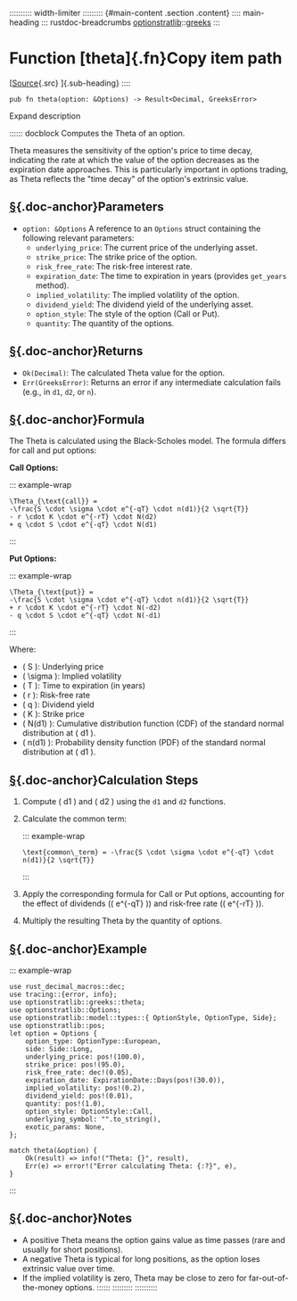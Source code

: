 :::::::::: width-limiter
::::::::: {#main-content .section .content}
:::: main-heading
::: rustdoc-breadcrumbs
[optionstratlib](../index.html)::[greeks](index.html)
:::

# Function [theta]{.fn}Copy item path

[[Source](../../src/optionstratlib/greeks/equations.rs.html#623-668){.src}
]{.sub-heading}
::::

``` {.rust .item-decl}
pub fn theta(option: &Options) -> Result<Decimal, GreeksError>
```

Expand description

:::::: docblock
Computes the Theta of an option.

Theta measures the sensitivity of the option's price to time decay,
indicating the rate at which the value of the option decreases as the
expiration date approaches. This is particularly important in options
trading, as Theta reflects the "time decay" of the option's extrinsic
value.

## [§](#parameters){.doc-anchor}Parameters

- `option: &Options` A reference to an `Options` struct containing the
  following relevant parameters:
  - `underlying_price`: The current price of the underlying asset.
  - `strike_price`: The strike price of the option.
  - `risk_free_rate`: The risk-free interest rate.
  - `expiration_date`: The time to expiration in years (provides
    `get_years` method).
  - `implied_volatility`: The implied volatility of the option.
  - `dividend_yield`: The dividend yield of the underlying asset.
  - `option_style`: The style of the option (Call or Put).
  - `quantity`: The quantity of the options.

## [§](#returns){.doc-anchor}Returns

- `Ok(Decimal)`: The calculated Theta value for the option.
- `Err(GreeksError)`: Returns an error if any intermediate calculation
  fails (e.g., in `d1`, `d2`, or `n`).

## [§](#formula){.doc-anchor}Formula

The Theta is calculated using the Black-Scholes model. The formula
differs for call and put options:

**Call Options:**

::: example-wrap
``` language-math
\Theta_{\text{call}} =
-\frac{S \cdot \sigma \cdot e^{-qT} \cdot n(d1)}{2 \sqrt{T}}
- r \cdot K \cdot e^{-rT} \cdot N(d2)
+ q \cdot S \cdot e^{-qT} \cdot N(d1)
```
:::

**Put Options:**

::: example-wrap
``` language-math
\Theta_{\text{put}} =
-\frac{S \cdot \sigma \cdot e^{-qT} \cdot n(d1)}{2 \sqrt{T}}
+ r \cdot K \cdot e^{-rT} \cdot N(-d2)
- q \cdot S \cdot e^{-qT} \cdot N(-d1)
```
:::

Where:

- ( S ): Underlying price
- ( \\sigma ): Implied volatility
- ( T ): Time to expiration (in years)
- ( r ): Risk-free rate
- ( q ): Dividend yield
- ( K ): Strike price
- ( N(d1) ): Cumulative distribution function (CDF) of the standard
  normal distribution at ( d1 ).
- ( n(d1) ): Probability density function (PDF) of the standard normal
  distribution at ( d1 ).

## [§](#calculation-steps){.doc-anchor}Calculation Steps

1.  Compute ( d1 ) and ( d2 ) using the `d1` and `d2` functions.
2.  Calculate the common term:

    ::: example-wrap
    ``` language-math
    \text{common\_term} = -\frac{S \cdot \sigma \cdot e^{-qT} \cdot n(d1)}{2 \sqrt{T}}
    ```
    :::
3.  Apply the corresponding formula for Call or Put options, accounting
    for the effect of dividends (( e\^{-qT} )) and risk-free rate ((
    e\^{-rT} )).
4.  Multiply the resulting Theta by the quantity of options.

## [§](#example){.doc-anchor}Example

::: example-wrap
``` {.rust .rust-example-rendered}
use rust_decimal_macros::dec;
use tracing::{error, info};
use optionstratlib::greeks::theta;
use optionstratlib::Options;
use optionstratlib::model::types::{ OptionStyle, OptionType, Side};
use optionstratlib::pos;
let option = Options {
    option_type: OptionType::European,
    side: Side::Long,
    underlying_price: pos!(100.0),
    strike_price: pos!(95.0),
    risk_free_rate: dec!(0.05),
    expiration_date: ExpirationDate::Days(pos!(30.0)),
    implied_volatility: pos!(0.2),
    dividend_yield: pos!(0.01),
    quantity: pos!(1.0),
    option_style: OptionStyle::Call,
    underlying_symbol: "".to_string(),
    exotic_params: None,
};

match theta(&option) {
    Ok(result) => info!("Theta: {}", result),
    Err(e) => error!("Error calculating Theta: {:?}", e),
}
```
:::

## [§](#notes){.doc-anchor}Notes

- A positive Theta means the option gains value as time passes (rare and
  usually for short positions).
- A negative Theta is typical for long positions, as the option loses
  extrinsic value over time.
- If the implied volatility is zero, Theta may be close to zero for
  far-out-of-the-money options.
::::::
:::::::::
::::::::::
